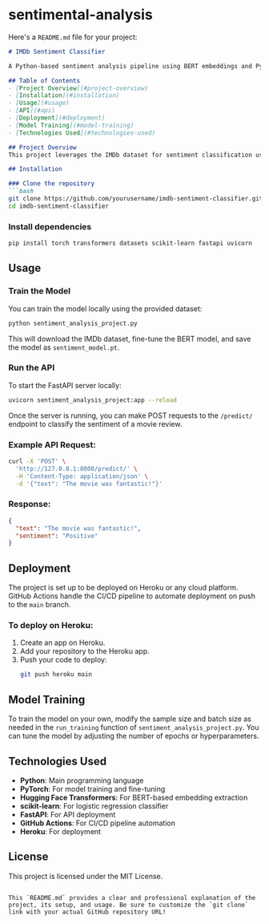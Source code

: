 # sentimental-analysis
Here's a `README.md` file for your project:

```markdown
# IMDb Sentiment Classifier

A Python-based sentiment analysis pipeline using BERT embeddings and PyTorch to classify movie reviews from the IMDb dataset as positive or negative. The model is fine-tuned and deployed using FastAPI for real-time predictions, and automated with GitHub Actions for CI/CD.

## Table of Contents
- [Project Overview](#project-overview)
- [Installation](#installation)
- [Usage](#usage)
- [API](#api)
- [Deployment](#deployment)
- [Model Training](#model-training)
- [Technologies Used](#technologies-used)

## Project Overview
This project leverages the IMDb dataset for sentiment classification using a pre-trained BERT model. The pipeline is designed to handle text preprocessing, model training, and real-time API-based predictions. The application is deployed using FastAPI and is integrated with a CI/CD pipeline via GitHub Actions.

## Installation

### Clone the repository
```bash
git clone https://github.com/yourusername/imdb-sentiment-classifier.git
cd imdb-sentiment-classifier
```

### Install dependencies
```bash
pip install torch transformers datasets scikit-learn fastapi uvicorn
```

## Usage

### Train the Model
You can train the model locally using the provided dataset:
```bash
python sentiment_analysis_project.py
```
This will download the IMDb dataset, fine-tune the BERT model, and save the model as `sentiment_model.pt`.

### Run the API
To start the FastAPI server locally:
```bash
uvicorn sentiment_analysis_project:app --reload
```

Once the server is running, you can make POST requests to the `/predict/` endpoint to classify the sentiment of a movie review.

### Example API Request:
```bash
curl -X 'POST' \
  'http://127.0.0.1:8000/predict/' \
  -H 'Content-Type: application/json' \
  -d '{"text": "The movie was fantastic!"}'
```

### Response:
```json
{
  "text": "The movie was fantastic!",
  "sentiment": "Positive"
}
```

## Deployment

The project is set up to be deployed on Heroku or any cloud platform. GitHub Actions handle the CI/CD pipeline to automate deployment on push to the `main` branch.

### To deploy on Heroku:

1. Create an app on Heroku.
2. Add your repository to the Heroku app.
3. Push your code to deploy:
   ```bash
   git push heroku main
   ```

## Model Training

To train the model on your own, modify the sample size and batch size as needed in the `run_training` function of `sentiment_analysis_project.py`. You can tune the model by adjusting the number of epochs or hyperparameters.

## Technologies Used

- **Python**: Main programming language
- **PyTorch**: For model training and fine-tuning
- **Hugging Face Transformers**: For BERT-based embedding extraction
- **scikit-learn**: For logistic regression classifier
- **FastAPI**: For API deployment
- **GitHub Actions**: For CI/CD pipeline automation
- **Heroku**: For deployment

## License

This project is licensed under the MIT License.
```

This `README.md` provides a clear and professional explanation of the project, its setup, and usage. Be sure to customize the `git clone` link with your actual GitHub repository URL!
